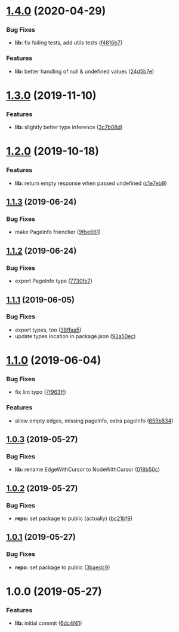 # [1.4.0](https://github.com/good-idea/unwind-edges/compare/v1.3.0...v1.4.0) (2020-04-29)


### Bug Fixes

* **lib:** fix failing tests, add utils tests ([f4816b7](https://github.com/good-idea/unwind-edges/commit/f4816b79bdd666e1a7da004c5ad50ed5b6059dc9))


### Features

* **lib:** better handling of null & undefined values ([24d5b7e](https://github.com/good-idea/unwind-edges/commit/24d5b7ec0790356e46c3c4b658a20b5a3af2af87))

# [1.3.0](https://github.com/good-idea/unwind-edges/compare/v1.2.0...v1.3.0) (2019-11-10)


### Features

* **lib:** slightly better type inference ([3c7b08d](https://github.com/good-idea/unwind-edges/commit/3c7b08d))

# [1.2.0](https://github.com/good-idea/unwind-edges/compare/v1.1.3...v1.2.0) (2019-10-18)


### Features

* **lib:** return empty response when passed undefined ([c1e7eb9](https://github.com/good-idea/unwind-edges/commit/c1e7eb9))

## [1.1.3](https://github.com/good-idea/unwind-edges/compare/v1.1.2...v1.1.3) (2019-06-24)


### Bug Fixes

* make PageInfo friendlier ([9fbe661](https://github.com/good-idea/unwind-edges/commit/9fbe661))

## [1.1.2](https://github.com/good-idea/unwind-edges/compare/v1.1.1...v1.1.2) (2019-06-24)


### Bug Fixes

* export PageInfo type ([7730fe7](https://github.com/good-idea/unwind-edges/commit/7730fe7))

## [1.1.1](https://github.com/good-idea/unwind-edges/compare/v1.1.0...v1.1.1) (2019-06-05)


### Bug Fixes

* export types, too ([38ffaa5](https://github.com/good-idea/unwind-edges/commit/38ffaa5))
* update types location in package.json ([92a50ec](https://github.com/good-idea/unwind-edges/commit/92a50ec))

# [1.1.0](https://github.com/good-idea/unwind-edges/compare/v1.0.3...v1.1.0) (2019-06-04)


### Bug Fixes

* fix lint typo ([7f963ff](https://github.com/good-idea/unwind-edges/commit/7f963ff))


### Features

* allow empty edges, missing pageInfo, extra pageInfo ([659b534](https://github.com/good-idea/unwind-edges/commit/659b534))

## [1.0.3](https://github.com/good-idea/unwind-edges/compare/v1.0.2...v1.0.3) (2019-05-27)


### Bug Fixes

* **lib:** rename EdgeWithCursor to NodeWithCursor ([018b50c](https://github.com/good-idea/unwind-edges/commit/018b50c))

## [1.0.2](https://github.com/good-idea/unwind-edges/compare/v1.0.1...v1.0.2) (2019-05-27)


### Bug Fixes

* **repo:** set package to public (actually) ([bc21bf9](https://github.com/good-idea/unwind-edges/commit/bc21bf9))

## [1.0.1](https://github.com/good-idea/unwind-edges/compare/v1.0.0...v1.0.1) (2019-05-27)


### Bug Fixes

* **repo:** set package to public ([3baedc9](https://github.com/good-idea/unwind-edges/commit/3baedc9))

# 1.0.0 (2019-05-27)


### Features

* **lib:** initial commit ([6dc4f41](https://github.com/good-idea/unwind-edges/commit/6dc4f41))
